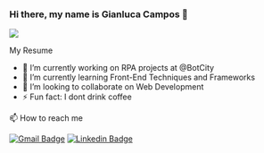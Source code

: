 ### Hi there, my name is Gianluca Campos 👋

<!-- <p align="left"> <img src="https://komarev.com/ghpvc/?username=gianlucampos" alt="Gianluca Campos" /> </p> -->

<p align="left">
  <a href="https://github.com/anuraghazra/github-readme-stats">
    <img
      align="center"
      src="https://github-readme-stats.vercel.app/api/top-langs/?username=gianlucampos&layout=compact&show_icons=true&hide_border=true"
    />
  </a>
</p>

My Resume

- 🔭 I’m currently working on RPA projects at @BotCity
- 🌱 I’m currently learning Front-End Techniques and Frameworks
- 👯 I’m looking to collaborate on Web Development
- ⚡ Fun fact: I dont drink coffee 

📫 How to reach me

[![Gmail Badge](https://img.shields.io/badge/-Gmail-d14836?style=flat-square&logo=Gmail&logoColor=white&link=mailto:gianlucampos97@gmail.com)](mailto:gianlucampos97@gmail.com)
[![Linkedin Badge](https://img.shields.io/badge/-Linkedin-blue?style=flat-square&logo=Linkedin&logoColor=white&link=https://www.linkedin.com/in/gianlucampos/)](https://www.linkedin.com/in/gianlucampos/) 
